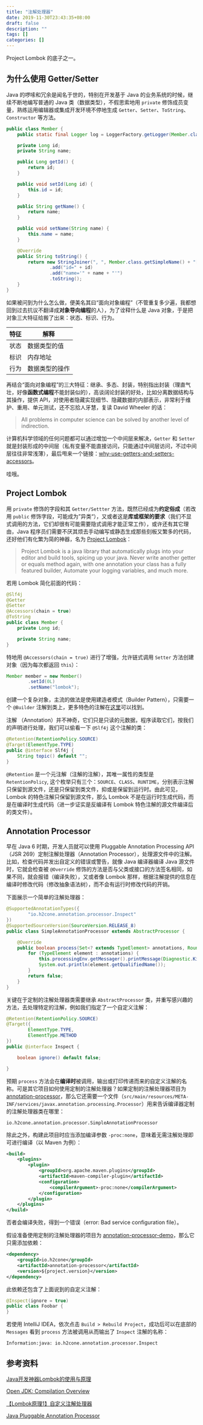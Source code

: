 ```yaml
---
title: "注解处理器"
date: 2019-11-30T23:43:35+08:00
draft: false
description: ""
tags: []
categories: []
---
```


Project Lombok 的底子之一。

<!--more-->

## 为什么使用 Getter/Setter

Java 的啰嗦和冗余是闻名于世的，特别在开发基于 Java 的业务系统的时候，继续不断地编写普通的 Java 类（数据类型），不假思索地用 `private` 修饰成员变量，熟练运用编辑器或集成开发环境不停地生成 `Getter`、`Setter`、`ToString`、`Constructor` 等方法。

```java
public class Member {
    public static final Logger log = LoggerFactory.getLogger(Member.class);

    private Long id;
    private String name;

    public Long getId() {
        return id;
    }

    public void setId(Long id) {
        this.id = id;
    }

    public String getName() {
        return name;
    }

    public void setName(String name) {
        this.name = name;
    }

    @Override
    public String toString() {
        return new StringJoiner(", ", Member.class.getSimpleName() + "[", "]")
                .add("id=" + id)
                .add("name='" + name + "'")
                .toString();
    }
}
```

如果被问到为什么怎么做，便美名其曰“面向对象编程”（不管重复多少遍，我都想回到过去抗议不翻译成**对象导向编程**的人），为了诠释什么是 Java 对象，于是把对象三大特征给搬了出来：状态、标识、行为。

特征 | 解释
--- | ---
状态 | 数据类型的值
标识 | 内存地址
行为 | 数据类型的操作

再结合“面向对象编程”的三大特征：继承、多态、封装，特别指出封装（理直气壮，好像**函数式编程**不能封装似的），高谈阔论封装的好处，比如分离数据结构与其操作，提供 API，对使用者隐藏实现细节、隐藏数据的内部表示，非常利于维护、重用、单元测试，还不忘拾人牙慧，复读 David Wheeler 的话：

> All problems in computer science can be solved by another level of indirection.

计算机科学领域的任何问题都可以通过增加一个中间层来解决，`Getter` 和 `Setter` 就是封装形成的中间层（私有变量不能直接访问，只能通过中间层访问，不过中间层往往非常浅薄），最后甩来一个链接：[why-use-getters-and-setters-accessors](https://stackoverflow.com/questions/1568091/why-use-getters-and-setters-accessors)。

哇哦。

## Project Lombok

用 `private` 修饰的字段和其 `Getter/Settter` 方法，既然已经成为**约定俗成**（若改用 `public` 修饰字段，可能成为”异类“），又或者这是**库或框架的要求**（我们不显式调用的方法，它们却很有可能需要隐式调用才能正常工作），或许还有其它理由，Java 程序员们需要不厌其烦去手动编写或静态生成那些刻板又繁多的代码，还好他们有化繁为简的神器，名为 [Project Lombok](https://projectlombok.org/)：

> Project Lombok is a java library that automatically plugs into your editor and build tools, spicing up your java.
Never write another getter or equals method again, with one annotation your class has a fully featured builder, Automate your logging variables, and much more.

若用 Lombok 简化前面的代码：

```java
@Slf4j
@Getter
@Setter
@Accessors(chain = true)
@ToString
public class Member {
    private Long id;

    private String name;
}
```

特地用 `@Accessors(chain = true)` 进行了增强，允许链式调用 `Setter` 方法创建对象（因为每次都返回 `this`）：

```java
Member member = new Member()
        .setId(0L)
        .setName("lombok");
```

创建一个复杂对象，主流的做法是使用建造者模式（Builder Pattern），只需要一个 `@Builder` 注解到类上，更多特色的注解在[这里](https://projectlombok.org/features/all)可以找到。

注解 （Annotation）并不神奇，它们只是只读的元数据，程序读取它们，按我们的声明进行处理，我们可以偷看一下 `@Slf4j` 这个注解的类：

```java
@Retention(RetentionPolicy.SOURCE)
@Target(ElementType.TYPE)
public @interface Slf4j {
    String topic() default "";
}
```

`@Retention` 是一个元注解（注解的注解），其唯一属性的类型是 `RetentionPolicy`, 这个枚举只有三个：`SOURCE`、`CLASS`、`RUNTIME`，分别表示注解只保留到源文件，还是只保留到类文件，抑或是保留到运行时。由此可见，Lombok 的特色注解只保留到源文件，那么 Lombok 不是在运行时生成代码，而是在编译时生成代码（进一步证实是反编译有 Lombok 特色注解的源文件编译后的类文件）。

## Annotation Processor

早在 Java 6 时期，开发人员就可以使用 Pluggable Annotation Processing API（JSR 269）定制注解处理器（Annotation Processor），处理源文件中的注解。比如，检查代码并发出自定义的错误或警告，就像 Java 编译器编译 Java 源文件时，它就会检查被 `@Override` 修饰的方法是否与父类或接口的方法签名相同，如果不同，就会报错（编译失败），又或者像 Lombok 那样，根据注解提供的信息在编译时修改代码（修改抽象语法树），而不会有运行时修改代码的开销。

下面展示一个简单的注解处理器：

```java
@SupportedAnnotationTypes({
        "io.h2cone.annotation.processor.Inspect"
})
@SupportedSourceVersion(SourceVersion.RELEASE_8)
public class SimpleAnnotationProcessor extends AbstractProcessor {

    @Override
    public boolean process(Set<? extends TypeElement> annotations, RoundEnvironment roundEnv) {
        for (TypeElement element : annotations) {
            this.processingEnv.getMessager().printMessage(Diagnostic.Kind.NOTE, element.getQualifiedName());
            System.out.println(element.getQualifiedName());
        }
        return false;
    }
}
```

关键在于定制的注解处理器类需要继承 `AbstractProcessor` 类，并重写感兴趣的方法，去处理特定的注解，例如我们指定了一个自定义注解：

```java
@Retention(RetentionPolicy.SOURCE)
@Target({
        ElementType.TYPE,
        ElementType.METHOD
})
public @interface Inspect {

    boolean ignore() default false;

}
```

预期 `process` 方法会在**编译时**被调用，输出或打印传递而来的自定义注解的名称。可是其它项目如何使用定制的注解处理器？如果定制的注解处理器项目为 [annotation-processor](https://github.com/h2cone/java-examples/tree/master/annotation-processor)，那么它还需要一个文件（`src/main/resources/META-INF/services/javax.annotation.processing.Processor`）用来告诉编译器定制的注解处理器类在哪里：

```text
io.h2cone.annotation.processor.SimpleAnnotationProcessor
```

除此之外，构建此项目时应当添加编译参数 `-proc:none`，意味着无需注解处理即可进行编译（以 Maven 为例）：

```xml
<build>
    <plugins>
        <plugin>
            <groupId>org.apache.maven.plugins</groupId>
            <artifactId>maven-compiler-plugin</artifactId>
            <configuration>
                <compilerArgument>-proc:none</compilerArgument>
            </configuration>
        </plugin>
    </plugins>
</build>
```

否者会编译失败，得到一个错误（error: Bad service configuration file）。

假设准备使用定制的注解处理器的项目为 [annotation-processor-demo](https://github.com/h2cone/java-examples/tree/master/annotation-processor-demo)，那么它只需添加依赖：

```xml
<dependency>
    <groupId>io.h2cone</groupId>
    <artifactId>annotation-processor</artifactId>
    <version>${project.version}</version>
</dependency>
```

此依赖还包含了上面说到的自定义注解：

```java
@Inspect(ignore = true)
public class Foobar {
}
```

若使用 IntelliJ IDEA，依次点击 `Build > Rebuild Project`，成功后可以在底部的 `Messages` 看到 `process` 方法被调用从而输出了 `Inspect` 注解的名称：

```text
Information:java: io.h2cone.annotation.processor.Inspect
```

## 参考资料

[Java开发神器Lombok的使用与原理](http://blog.didispace.com/java-lombok-how-to-use/)

[Open JDK: Compilation Overview](http://openjdk.java.net/groups/compiler/doc/compilation-overview/index.html)

[【Lombok原理1】自定义注解处理器](http://patamon.me/icemimosa/Java/[Lombok%E5%8E%9F%E7%90%861]%E8%87%AA%E5%AE%9A%E4%B9%89%E6%B3%A8%E8%A7%A3%E5%A4%84%E7%90%86%E5%99%A8/)

[Java Pluggable Annotation Processor](https://www.logicbig.com/tutorials/core-java-tutorial/java-se-annotation-processing-api/annotation-processing-concepts.html)
